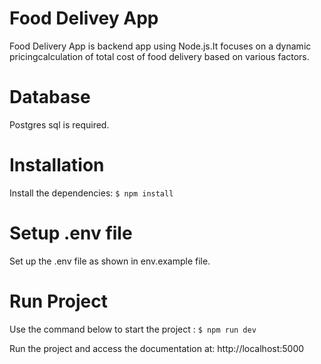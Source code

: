 # Food Delivey App
Food Delivery App is backend app using Node.js.It focuses on a dynamic pricingcalculation of total cost of food delivery based on various factors.

# Database
Postgres sql is required.

# Installation
Install the dependencies:
`$ npm install`

# Setup .env file
Set up the .env file as shown in env.example file.

# Run Project
Use the command below to start the project :
`$ npm run dev`

Run the project and access the documentation at:
http://localhost:5000